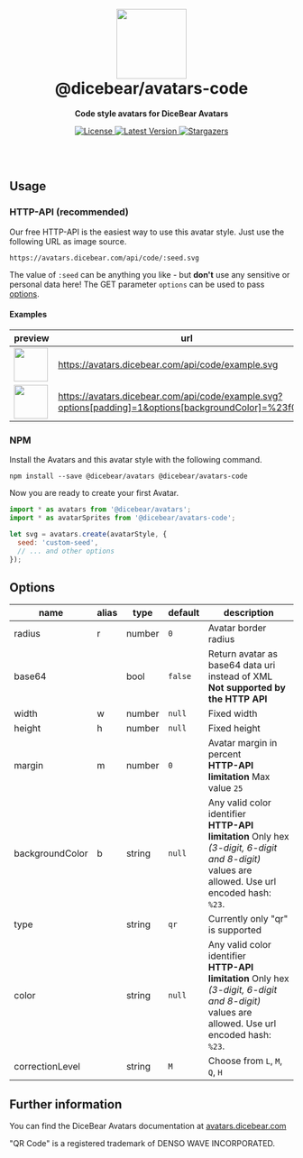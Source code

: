 <br />
<br />

<h1 align="center"><img src="https://avatars.dicebear.com/api/code/1.svg" width="124" /> <br />@dicebear/avatars-code</h1>
<p align="center"><strong>Code style avatars for DiceBear Avatars</strong></p>

<p align="center">
    <a href="https://github.com/dicebear/avatars/blob/master/LICENSE" target="_blank">
        <img src="https://img.shields.io/github/license/dicebear/avatars.svg?style=flat-square" alt="License">
    </a>
    <a href="https://www.npmjs.com/package/@dicebear/avatars-code" target="_blank">
        <img src="https://img.shields.io/npm/v/@dicebear/avatars-code.svg?style=flat-square" alt="Latest Version">
    </a>
    <a href="https://github.com/dicebear/avatars/stargazers" target="_blank">
        <img src="https://img.shields.io/github/stars/dicebear/avatars?style=flat-square" alt="Stargazers">
    </a>
</p>
<br />
<br />

## Usage

### HTTP-API (recommended)

Our free HTTP-API is the easiest way to use this avatar style. Just use the following URL as image source.

    https://avatars.dicebear.com/api/code/:seed.svg

The value of `:seed` can be anything you like - but **don't** use any sensitive or personal data here! The GET parameter
`options` can be used to pass [options](#options).

#### Examples

| preview                                                                                                                          | url                                                                                                     |
| -------------------------------------------------------------------------------------------------------------------------------- | ------------------------------------------------------------------------------------------------------- |
| <img src="https://avatars.dicebear.com/api/code/example.svg" width="60" />                                                       | https://avatars.dicebear.com/api/code/example.svg                                                       |
| <img src="https://avatars.dicebear.com/api/code/example.svg?options[padding]=1&options[backgroundColor]=%23f0f0f0" width="60" /> | https://avatars.dicebear.com/api/code/example.svg?options[padding]=1&options[backgroundColor]=%23f0f0f0 |

### NPM

Install the Avatars and this avatar style with the following command.

    npm install --save @dicebear/avatars @dicebear/avatars-code

Now you are ready to create your first Avatar.

```js
import * as avatars from '@dicebear/avatars';
import * as avatarSprites from '@dicebear/avatars-code';

let svg = avatars.create(avatarStyle, {
  seed: 'custom-seed',
  // ... and other options
});
```

## Options

| name            | alias | type   | default | description                                                                                                                                       |
| --------------- | ----- | ------ | ------- | ------------------------------------------------------------------------------------------------------------------------------------------------- |
| radius          | r     | number | `0`     | Avatar border radius                                                                                                                              |
| base64          |       | bool   | `false` | Return avatar as base64 data uri instead of XML <br> **Not supported by the HTTP API**                                                            |
| width           | w     | number | `null`  | Fixed width                                                                                                                                       |
| height          | h     | number | `null`  | Fixed height                                                                                                                                      |
| margin          | m     | number | `0`     | Avatar margin in percent<br> **HTTP-API limitation** Max value `25`                                                                               |
| backgroundColor | b     | string | `null`  | Any valid color identifier<br> **HTTP-API limitation** Only hex _(3-digit, 6-digit and 8-digit)_ values are allowed. Use url encoded hash: `%23`. |
| type            |       | string | `qr`    | Currently only "qr" is supported                                                                                                                  |
| color           |       | string | `null`  | Any valid color identifier<br> **HTTP-API limitation** Only hex _(3-digit, 6-digit and 8-digit)_ values are allowed. Use url encoded hash: `%23`. |
| correctionLevel |       | string | `M`     | Choose from `L`, `M`, `Q`, `H`                                                                                                                    |

## Further information

You can find the DiceBear Avatars documentation at [avatars.dicebear.com](https://avatars.dicebear.com)

"QR Code" is a registered trademark of DENSO WAVE INCORPORATED.

